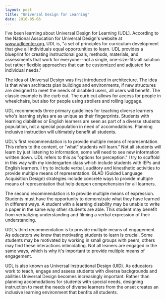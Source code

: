 ```yaml
---
layout: post
title: "Universal Design for Learning"
date: 2016-05-06
---
```

<p>
I've been learning about Universal Design for Learning (UDL). According to the National Assocation for Universal Design's website at <a href="http://www.udlcenter.org/">www.udlcenter.org.</a> UDL is, "a set of principles for curriculum development that give all individuals equal opportunities to learn. UDL provides a blueprint for creating instructional goals, methods, materials, and assessments that work for everyone--not a single, one-size-fits-all solution but rather flexible approaches that can be customized and adjusted for individual needs."
</p>
<p>
The idea of Universal Design was first introduced in architecture. The idea is that when architects plan buildings and environments, if new structures are designed to meet the needs of disabled users, all users will benefit. The classic example is the curb cut. The curb cut allows for access for people in wheelchairs, but also for people using strollers and rolling luggage. 
</p>
<p>
UDL recommends three primary guidelines for teaching diverse learners who's learning styles are as unique as their fingerprints. Students with learning diabilities or English learners are seen as part of a diverse students population, not a special population in need of accomodations. Planning inclusive instruction will ultimately benefit all students.
</p>
<p>
UDL's first recommendation is to provide multiple means of representation. This refers to the content, or "what" students will learn." Not all students will learn by just listening to information, some will need to see new information written down. UDL refers to this as "options for perception." I try to scaffold in this way with my kindergarten class which include students with IEPs and English learners. I try to include verbal, auditory and kinesthetic activities to provide multiple means of representation. GLAD (Guided Language Acquisition Design) strategies include concrete ways to provide multiple means of representation that help deepen comprehension for all learners.
</p>
<p>
The second recommendation is to provide multiple means of expression. Students must have the opportunity to demonstrate what they have learned in different ways. A student with a learning disability may be unable to write a paper in the same way other students are able. This student may benefit from verbalizing understanding and filming a verbal expression of their understanding.
</p>
<p>
UDL's third recommendation is to provide multiple means of engagement. As educators we know that motivating students to learn is crucial. Some students may be motivated by working in small groups with peers, others may find these interactions intimidating. Not all leaners are engaged in the same ways, which is why it's important to provide multiple means of engagement. 
</p>
<p>
UDL is also known as Universal Instructional Design (UID). As educators work to teach, engage and assess students with diverse backgrounds and abilities Universal Design becomes increasingly important. Rather than planning accomodations for students with special needs, designing instruction to meet the needs of diverse learners from the onset creates an inclusive learning environment that benfits all students.
<p>
